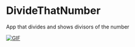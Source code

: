 # DivideThatNumber
App that divides and shows divisors of the number

[![GIF](https://user-images.githubusercontent.com/19475961/43851469-197743f2-9b3b-11e8-9d6a-6b6effc6ed8a.png)](https://gfycat.com/gifs/detail/ThankfulInfamousBorer)
